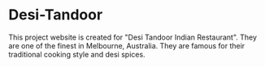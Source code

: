 # Desi-Tandoor
This project website is created for "Desi Tandoor Indian Restaurant". They are one of the finest in Melbourne, Australia. They are famous for their traditional cooking style and desi spices. 
